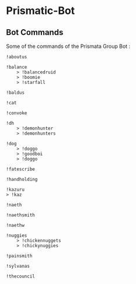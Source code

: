 # Prismatic-Bot
## Bot Commands
Some of the commands of the Prismata Group Bot :
```
!aboutus
```
```
!balance
    > !balancedruid
    > !boomie
    > !starfall
```
```
!baldus
```
```
!cat
```
```
!convoke
```
```
!dh
    > !demonhunter
    > !demonhunters
```
```
!dog
    > !doggo
    > !goodboi
    > !doggo
```
```
!fatescribe
```
```
!handholding
```
```
!kazuru
> !kaz
```    
```
!naeth
```
```
!naethsmith
```
```
!naethw
```
```
!nuggies
    > !chickennuggets
    > !chickynuggies
```    
```
!painsmith
```
```
!sylvanas
```
```
!thecouncil
```